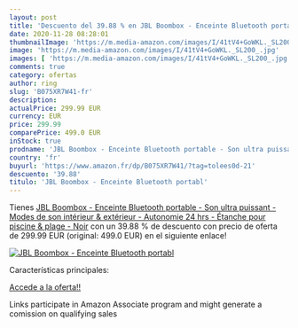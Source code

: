 ```yaml
---
layout: post
title: 'Descuento del 39.88 % en JBL Boombox - Enceinte Bluetooth portabl'
date: 2020-11-28 08:28:01
thumbnailImage: 'https://m.media-amazon.com/images/I/41tV4+GoWKL._SL200_.jpg'
image: 'https://m.media-amazon.com/images/I/41tV4+GoWKL._SL200_.jpg'
images: [ 'https://m.media-amazon.com/images/I/41tV4+GoWKL._SL200_.jpg' ]
comments: true
category: ofertas
author: ring
slug: 'B075XR7W41-fr'
description:
actualPrice: 299.99 EUR
currency: EUR
price: 299.99
comparePrice: 499.0 EUR
inStock: true
prodname: 'JBL Boombox - Enceinte Bluetooth portable - Son ultra puissant - Modes de son intérieur & extérieur - Autonomie 24 hrs - Étanche pour piscine & plage - Noir'
country: 'fr'
buyurl: 'https://www.amazon.fr/dp/B075XR7W41/?tag=tolees0d-21'
descuento: '39.88'
titulo: 'JBL Boombox - Enceinte Bluetooth portabl'
---
```


Tienes [JBL Boombox - Enceinte Bluetooth portable - Son ultra puissant - Modes de son intérieur & extérieur - Autonomie 24 hrs - Étanche pour piscine & plage - Noir](https://www.amazon.fr/dp/B075XR7W41/?tag=tolees0d-21) con un 39.88 % de descuento con precio de oferta de 299.99 EUR (original: 499.0 EUR) en el siguiente enlace!

[![JBL Boombox - Enceinte Bluetooth portabl](https://m.media-amazon.com/images/I/41tV4+GoWKL._SL200_.jpg)](https://www.amazon.fr/dp/B075XR7W41/?tag=tolees0d-21)

Características principales:


[Accede a la oferta!!](https://www.amazon.fr/dp/B075XR7W41/?tag=tolees0d-21)

Links participate in Amazon Associate program and might generate a comission on qualifying sales


